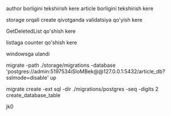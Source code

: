 author borligini tekshirish kere
article borligini tekshirish kere

storage orqali create qivotganda validatsiya qo'yish kere

GetDeletedList qo'shish kere


listlaga counter qo'shish kere

windowsga ulandi


migrate -path ./storage/migrations -database 'postgres://admin:5197534iSloMBek@@127.0.0.1:5432/article_db?sslmode=disable' up

migrate create -ext sql -dir ./migrations/postgres -seq -digits 2 create_database_table

jk0